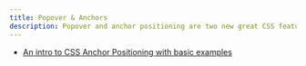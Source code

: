 ```yaml
---
title: Popover & Anchors
description: Popover and anchor positioning are two new great CSS features for creating components like tooltips, menus, toast notifications.
---
```


- [An intro to CSS Anchor Positioning with basic examples](https://utilitybend.com/blog/lets-hang-an-intro-to-css-anchor-positioning-with-basic-examples)
